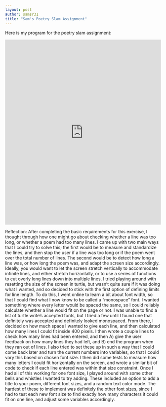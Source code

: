 ```yaml
---
layout: post
author: samsr31
title: "Sam's Poetry Slam Assignment"
---
```


Here is my program for the poetry slam assignment:
<iframe src="https://trinket.io/embed/python/84060bf63e" width="100%" height="600" frameborder="0" marginwidth="0" marginheight="0" allowfullscreen></iframe>

Reflection:
After completing the basic requirements for this exercise, I thought through how one might go about checking whether a line was too long, or whether a poem had too many lines.  I came up with two main ways that I could try to solve this; the first would be to measure and standardize the lines, and then stop the user if a line was too long or if the poem went over the total number of lines.  The second would be to detect how long a line was, or how long the poem was, and adapt the screen size accordingly.  Ideally, you would want to let the screen stretch vertically to accommodate infinite lines, and either stretch horizontally, or to use a series of functions to cut overly long lines down into multiple lines.  I tried playing around with resetting the size of the screen in turtle, but wasn’t quite sure if it was doing what I wanted, and so decided to stick with the first option of defining limits for line length.
To do this, I went online to learn a bit about font width, so that I could find what I now know to be called a “monospace” font.  I wanted something where every letter would be spaced the same, so I could reliably calculate whether a line would fit on the page or not.  I was unable to find a list of turtle.write’s accepted fonts, but I tried a few until I found one that definitely was accepted and definitely looked monospaced.
From there, I decided on how much space I wanted to give each line, and then calculated how many lines I could fit inside 400 pixels.  I then wrote a couple lines to check how many lines had been entered, and then A) give the user feedback on how many lines they had left, and B) end the program when they ran out of lines.  I also tried to set these up in such a way that I could come back later and turn the current numbers into variables, so that I could vary this based on chosen font size.
I then did some tests to measure how many letters I could fit horizontally on the screen, and wrote a similar bit of code to check if each line entered was within that size constraint.
Once I had all of this working for one font size, I played around with some other bells and whistles I wanted to try adding.  These included an option to add a title to your poem, different font sizes, and a random text color mode.  The hardest of these to implement was definitely the other font sizes, since I had to test each new font size to find exactly how many characters it could fit on one line, and adjust some variables accordingly.
